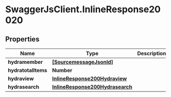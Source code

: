 # SwaggerJsClient.InlineResponse20020

## Properties

| Name                | Type                                                                | Description | Notes      |
| ------------------- | ------------------------------------------------------------------- | ----------- | ---------- |
| **hydramember**     | [**[SourcemessageJsonld]**](SourcemessageJsonld.md)                 |             |
| **hydratotalItems** | **Number**                                                          |             | [optional] |
| **hydraview**       | [**InlineResponse200Hydraview**](InlineResponse200Hydraview.md)     |             | [optional] |
| **hydrasearch**     | [**InlineResponse200Hydrasearch**](InlineResponse200Hydrasearch.md) |             | [optional] |
